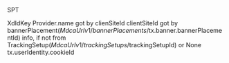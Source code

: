 SPT

XdIdKey
	Provider.name got by clienSiteId
		clientSiteId got by bannerPlacement(${MdcaUrl}v1/bannerPlacements/$tx.banner.bannerPlacementId) info, if not from TrackingSetup(${MdcaUrl}v1/trackingSetups/$trackingSetupId) or None
	tx.userIdentity.cookieId
